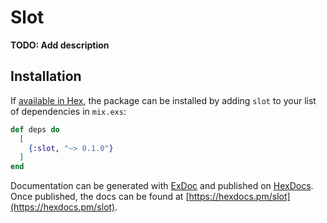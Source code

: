 # Slot

**TODO: Add description**

## Installation

If [available in Hex](https://hex.pm/docs/publish), the package can be installed
by adding `slot` to your list of dependencies in `mix.exs`:

```elixir
def deps do
  [
    {:slot, "~> 0.1.0"}
  ]
end
```

Documentation can be generated with [ExDoc](https://github.com/elixir-lang/ex_doc)
and published on [HexDocs](https://hexdocs.pm). Once published, the docs can
be found at [https://hexdocs.pm/slot](https://hexdocs.pm/slot).

